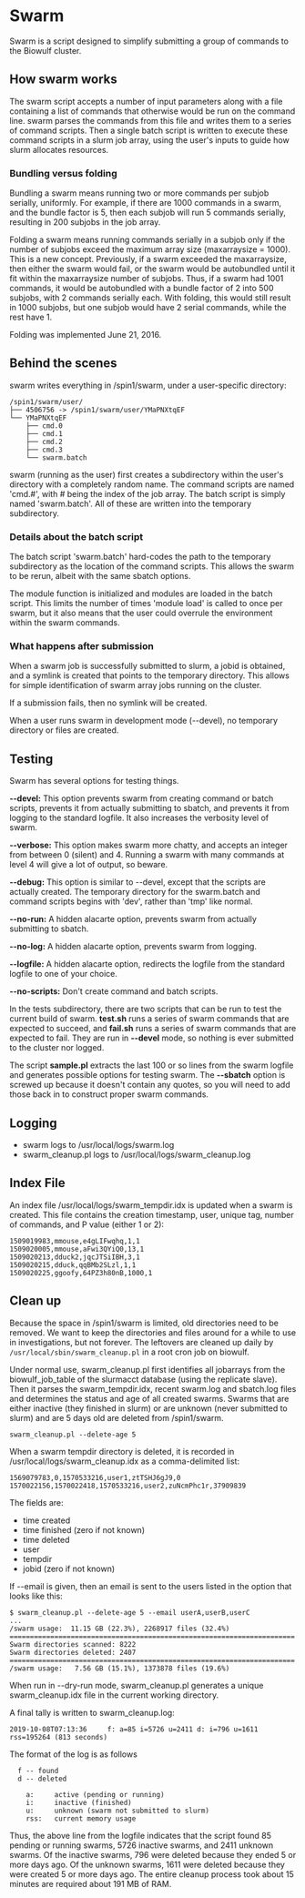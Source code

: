 # Swarm

Swarm is a script designed to simplify submitting a group of commands to the Biowulf cluster. 

## How swarm works

The swarm script accepts a number of input parameters along with a file containing a list of commands that otherwise would be run on the command line.  swarm parses the commands from this file and writes them to a series of command scripts.  Then a single batch script is written to execute these command scripts in a slurm job array, using the user's inputs to guide how slurm allocates resources.

### Bundling versus folding

Bundling a swarm means running two or more commands per subjob serially, uniformly.  For example, if there are 1000 commands in a swarm, and the bundle factor is 5, then each subjob will run 5 commands serially, resulting in 200 subjobs in the job array.

Folding a swarm means running commands serially in a subjob only if the number of subjobs exceed the maximum array size (maxarraysize = 1000).  This is a new concept.  Previously, if a swarm exceeded the maxarraysize, then either the swarm would fail, or the swarm would be autobundled until it fit within the maxarraysize number of subjobs.  Thus, if a swarm had 1001 commands, it would be autobundled with a bundle factor of 2 into 500 subjobs, with 2 commands serially each.  With folding, this would still result in 1000 subjobs, but one subjob would have 2 serial commands, while the rest have 1.

Folding was implemented June 21, 2016.

## Behind the scenes

swarm writes everything in /spin1/swarm, under a user-specific directory:

```
/spin1/swarm/user/
├── 4506756 -> /spin1/swarm/user/YMaPNXtqEF
└── YMaPNXtqEF
    ├── cmd.0
    ├── cmd.1
    ├── cmd.2
    ├── cmd.3
    └── swarm.batch
```

swarm (running as the user) first creates a subdirectory within the user's directory with a completely random name.  The command scripts are named 'cmd.#', with # being the index of the job array.  The batch script is simply named 'swarm.batch'.  All of these are written into the temporary subdirectory.

### Details about the batch script

The batch script 'swarm.batch' hard-codes the path to the temporary subdirectory as the location of the command scripts.  This allows the swarm to be rerun, albeit with the same sbatch options.

The module function is initialized and modules are loaded in the batch script.  This limits the number of times 'module load' is called to once per swarm, but it also means that the user could overrule the environment within the swarm commands.

### What happens after submission

When a swarm job is successfully submitted to slurm, a jobid is obtained, and a symlink is created that points to the temporary directory.  This allows for simple identification of swarm array jobs running on the cluster.

If a submission fails, then no symlink will be created.

When a user runs swarm in development mode (--devel), no temporary directory or files are created. 

## Testing

Swarm has several options for testing things.

**--devel:** This option prevents swarm from creating command or batch scripts, prevents it from actually submitting to sbatch, and prevents it from logging to the standard logfile.  It also increases the verbosity level of swarm.

**--verbose:** This option makes swarm more chatty, and accepts an integer from between 0 (silent) and 4.  Running a swarm with many commands at level 4 will give a lot of output, so beware.

**--debug:** This option is similar to --devel, except that the scripts are actually created.  The temporary directory for the swarm.batch and command scripts begins with 'dev', rather than 'tmp' like normal.

**--no-run:** A hidden alacarte option, prevents swarm from actually submitting to sbatch.

**--no-log:** A hidden alacarte option, prevents swarm from logging.

**--logfile:** A hidden alacarte option, redirects the logfile from the standard logfile to one of your choice.

**--no-scripts:** Don't create command and batch scripts.

In the tests subdirectory, there are two scripts that can be run to test the current build of swarm.  **test.sh** runs a series of swarm commands that are expected to succeed, and **fail.sh** runs a series of swarm commands that are expected to fail.  They are run in **--devel** mode, so nothing is ever submitted to the cluster nor logged.

The script **sample.pl** extracts the last 100 or so lines from the swarm logfile and generates possible options for testing swarm.  The **--sbatch** option is screwed up because it doesn't contain any quotes, so you will need to add those back in to construct proper swarm commands.

## Logging

* swarm logs to /usr/local/logs/swarm.log
* swarm_cleanup.pl logs to /usr/local/logs/swarm_cleanup.log

## Index File

An index file /usr/local/logs/swarm_tempdir.idx is updated when a swarm is created.  This file contains the creation timestamp, user, unique tag, number of commands, and P value (either 1 or 2):

```
1509019983,mmouse,e4gLIFwqhq,1,1
1509020005,mmouse,aFwi3QYiQ0,13,1
1509020213,dduck2,jqcJTSiIBH,3,1
1509020215,dduck,qqBMb2SLzl,1,1
1509020225,ggoofy,64PZ3h80nB,1000,1
```

## Clean up

Because the space in /spin1/swarm is limited, old directories need to be removed.  We want to keep the directories and files around for a while to use in investigations, but not forever.  The leftovers are cleaned up daily by `/usr/local/sbin/swarm_cleanup.pl` in a root cron job on biowulf.

Under normal use, swarm_cleanup.pl first identifies all jobarrays from the biowulf_job_table of the slurmacct database (using the replicate slave).  Then it parses the swarm_tempdir.idx, recent swarm.log and sbatch.log files and determines the status and age of all created swarms.  Swarms that are either inactive (they finished in slurm) or are unknown (never submitted to slurm) and are 5 days old are deleted from /spin1/swarm.

```
swarm_cleanup.pl --delete-age 5
```

When a swarm tempdir directory is deleted, it is recorded in /usr/local/logs/swarm_cleanup.idx as a comma-delimited list:

```
1569079783,0,1570533216,user1,ztTSHJ6gJ9,0
1570022156,1570022418,1570533216,user2,zuNcmPhc1r,37909839
```

The fields are:

* time created
* time finished (zero if not known)
* time deleted
* user
* tempdir
* jobid (zero if not known)

If --email is given, then an email is sent to the users listed in the option that looks like this:

```
$ swarm_cleanup.pl --delete-age 5 --email userA,userB,userC
...
/swarm usage:  11.15 GB (22.3%), 2268917 files (32.4%)
======================================================================
Swarm directories scanned: 8222
Swarm directories deleted: 2407
======================================================================
/swarm usage:   7.56 GB (15.1%), 1373878 files (19.6%)
```

When run in --dry-run mode, swarm_cleanup.pl generates a unique swarm_cleanup.idx file in the current working directory.

A final tally is written to swarm_cleanup.log:

```
2019-10-08T07:13:36     f: a=85 i=5726 u=2411 d: i=796 u=1611 rss=195264 (813 seconds)
```

The format of the log is as follows

```
  f -- found
  d -- deleted

    a:     active (pending or running)
    i:     inactive (finished)
    u:     unknown (swarm not submitted to slurm)
    rss:   current memory usage
```

Thus, the above line from the logfile indicates that the script found 85 pending or running swarms, 5726 inactive swarms, and 2411 unknown swarms.  Of the inactive swarms, 796 were deleted because they ended 5 or more days ago.  Of the unknown swarms, 1611 were deleted because they were created 5 or more days ago.  The entire cleanup process took about 15 minutes are required about 191 MB of RAM.
